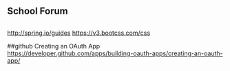 ## School Forum 

##
http://spring.io/guides
https://v3.bootcss.com/css

##github Creating an OAuth App
https://developer.github.com/apps/building-oauth-apps/creating-an-oauth-app/